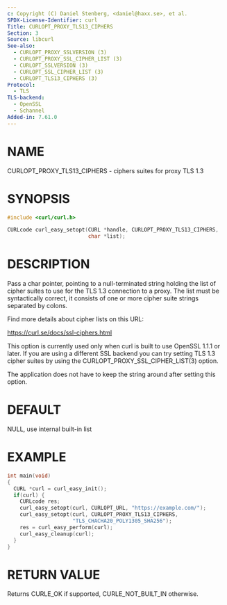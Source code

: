 ```yaml
---
c: Copyright (C) Daniel Stenberg, <daniel@haxx.se>, et al.
SPDX-License-Identifier: curl
Title: CURLOPT_PROXY_TLS13_CIPHERS
Section: 3
Source: libcurl
See-also:
  - CURLOPT_PROXY_SSLVERSION (3)
  - CURLOPT_PROXY_SSL_CIPHER_LIST (3)
  - CURLOPT_SSLVERSION (3)
  - CURLOPT_SSL_CIPHER_LIST (3)
  - CURLOPT_TLS13_CIPHERS (3)
Protocol:
  - TLS
TLS-backend:
  - OpenSSL
  - Schannel
Added-in: 7.61.0
---
```


# NAME

CURLOPT_PROXY_TLS13_CIPHERS - ciphers suites for proxy TLS 1.3

# SYNOPSIS

~~~c
#include <curl/curl.h>

CURLcode curl_easy_setopt(CURL *handle, CURLOPT_PROXY_TLS13_CIPHERS,
                          char *list);
~~~

# DESCRIPTION

Pass a char pointer, pointing to a null-terminated string holding the list of
cipher suites to use for the TLS 1.3 connection to a proxy. The list must be
syntactically correct, it consists of one or more cipher suite strings
separated by colons.

Find more details about cipher lists on this URL:

 https://curl.se/docs/ssl-ciphers.html

This option is currently used only when curl is built to use OpenSSL 1.1.1 or
later. If you are using a different SSL backend you can try setting TLS 1.3
cipher suites by using the CURLOPT_PROXY_SSL_CIPHER_LIST(3) option.

The application does not have to keep the string around after setting this
option.

# DEFAULT

NULL, use internal built-in list

# EXAMPLE

~~~c
int main(void)
{
  CURL *curl = curl_easy_init();
  if(curl) {
    CURLcode res;
    curl_easy_setopt(curl, CURLOPT_URL, "https://example.com/");
    curl_easy_setopt(curl, CURLOPT_PROXY_TLS13_CIPHERS,
                     "TLS_CHACHA20_POLY1305_SHA256");
    res = curl_easy_perform(curl);
    curl_easy_cleanup(curl);
  }
}
~~~

# RETURN VALUE

Returns CURLE_OK if supported, CURLE_NOT_BUILT_IN otherwise.
